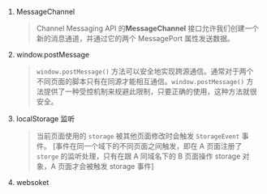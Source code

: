 1. MessageChannel

   > Channel Messaging API 的**MessageChannel** 接口允许我们创建一个新的消息通道，并通过它的两个 MessagePort 属性发送数据。

2. window.postMessage

   > `window.postMessage()` 方法可以安全地实现跨源通信。通常对于两个不同页面的脚本只有在同源才能相互通信。`window.postMessage()` 方法提供了一种受控机制来规避此限制，只要正确的使用，这种方法就很安全。

3. localStorage 监听

   > 当前页面使用的 `storage` 被其他页面修改时会触发 `StorageEvent` 事件。
   > [事件在同一个域下的不同页面之间触发，即在 A 页面注册了 `storge` 的监听处理，只有在跟 A 同域名下的 B 页面操作 storage 对象，A 页面才会被触发 storage 事件]

4. websoket
